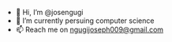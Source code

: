 - 👋 Hi, I’m @josengugi
- 🌱 I’m currently persuing computer science
- 📫 Reach me on ngugijoseph009@gmail.com
